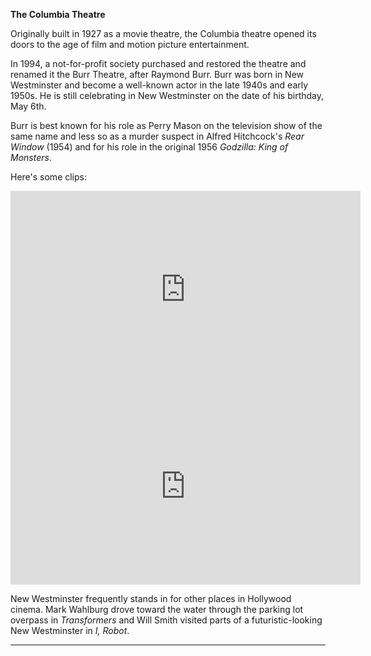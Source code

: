 **The Columbia Theatre**

Originally built in 1927 as a movie theatre, the Columbia theatre opened its doors to the age of film and motion picture entertainment. 

In 1994, a not-for-profit society purchased and restored the theatre and renamed it the Burr Theatre, after Raymond Burr. Burr was born in New Westminster and become a well-known actor in the late 1940s and early 1950s. He is still celebrating in New Westminster on the date of his birthday, May 6th. 

Burr is best known for his role as Perry Mason on the television show of the same name and less so as a murder suspect in Alfred Hitchcock's *Rear Window* (1954) and for his role in the original 1956 *Godzilla: King of Monsters*.

Here's some clips:

<iframe width="560" height="315" src="https://www.youtube.com/embed/SneO9Gu3-6E" frameborder="0" allowfullscreen></iframe>

<iframe width="560" height="315" src="https://www.youtube.com/embed/2h1YmMbQxow" frameborder="0" allowfullscreen></iframe>

New Westminster frequently stands in for other places in Hollywood cinema. Mark Wahlburg drove toward the water through the parking lot overpass in *Transformers* and Will Smith visited parts of a futuristic-looking New Westminster in *I, Robot*.
 
 ---
 
 
